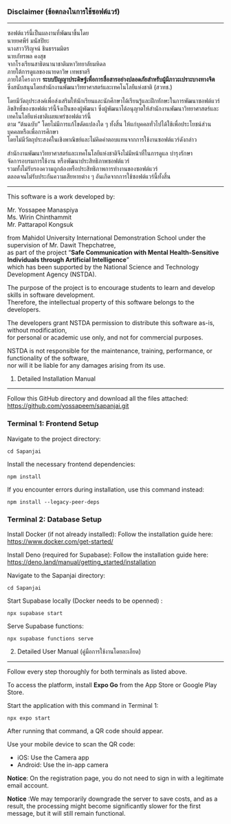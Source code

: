 ### Disclaimer (ข้อตกลงในการใช้ซอฟต์แวร์)
------------------------------------------

ซอฟต์แวร์นี้เป็นผลงานที่พัฒนาขึ้นโดย  
นายยศพีร์ มนัสปิยะ  
นางสาววิริญจน์ ชินธรรมมิตร  
นายภัทรพล คงสุข  
จากโรงเรียนสาธิตนานาชาติมหาวิทยาลัยมหิดล  
ภายใต้การดูแลของนายดาวิษ เทพชาตรี  
ภายใต้โครงการ **ระบบปัญญาประดิษฐ์เพื่อการสื่อสารอย่างปลอดภัยสำหรับผู้มีภาวะเปราะบางทางจิต**  
ซึ่งสนับสนุนโดยสำนักงานพัฒนาวิทยาศาสตร์และเทคโนโลยีแห่งชาติ (สวทช.)

โดยมีวัตถุประสงค์เพื่อส่งเสริมให้นักเรียนและนักศึกษาได้เรียนรู้และฝึกทักษะในการพัฒนาซอฟต์แวร์  
ลิขสิทธิ์ของซอฟต์แวร์นี้จึงเป็นของผู้พัฒนา ซึ่งผู้พัฒนาได้อนุญาตให้สำนักงานพัฒนาวิทยาศาสตร์และเทคโนโลยีแห่งชาติเผยแพร่ซอฟต์แวร์นี้  
ตาม “ต้นฉบับ” โดยไม่มีการแก้ไขดัดแปลงใด ๆ ทั้งสิ้น ให้แก่บุคคลทั่วไปได้ใช้เพื่อประโยชน์ส่วนบุคคลหรือเพื่อการศึกษา  
โดยไม่มีวัตถุประสงค์ในเชิงพาณิชย์และไม่คิดค่าตอบแทนจากการใช้งานซอฟต์แวร์ดังกล่าว

สำนักงานพัฒนาวิทยาศาสตร์และเทคโนโลยีแห่งชาติจึงไม่มีหน้าที่ในการดูแล บำรุงรักษา  
จัดการอบรมการใช้งาน หรือพัฒนาประสิทธิภาพซอฟต์แวร์  
รวมทั้งไม่รับรองความถูกต้องหรือประสิทธิภาพการทำงานของซอฟต์แวร์  
ตลอดจนไม่รับประกันความเสียหายต่าง ๆ อันเกิดจากการใช้ซอฟต์แวร์นี้ทั้งสิ้น

---

This software is a work developed by:

Mr. Yossapee Manaspiya  
Ms. Wirin Chinthammit  
Mr. Pattarapol Kongsuk  

from Mahidol University International Demonstration School under the supervision of Mr. Dawit Thepchatree,  
as part of the project “**Safe Communication with Mental Health-Sensitive Individuals through Artificial Intelligence**”  
which has been supported by the National Science and Technology Development Agency (NSTDA).

The purpose of the project is to encourage students to learn and develop skills in software development.  
Therefore, the intellectual property of this software belongs to the developers.  

The developers grant NSTDA permission to distribute this software as-is, without modification,  
for personal or academic use only, and not for commercial purposes.

NSTDA is not responsible for the maintenance, training, performance, or functionality of the software,  
nor will it be liable for any damages arising from its use.


1. Detailed Installation Manual
-------------------------------

Follow this GitHub directory and download all the files attached:
https://github.com/yossapeem/sapanjai.git

### Terminal 1: Frontend Setup
Navigate to the project directory:
```
cd Sapanjai
```

Install the necessary frontend dependencies:
```
npm install
```

If you encounter errors during installation, use this command instead:
```
npm install --legacy-peer-deps
```

### Terminal 2: Database Setup
Install Docker (if not already installed):
Follow the installation guide here: https://www.docker.com/get-started/

Install Deno (required for Supabase):
Follow the installation guide here: https://deno.land/manual/getting_started/installation

Navigate to the Sapanjai directory:
```
cd Sapanjai
```

Start Supabase locally (Docker needs to be openned) :
```
npx supabase start
```

Serve Supabase functions:
```
npx supabase functions serve
```

2. Detailed User Manual (คู่มือการใช้งานโดยละเอียด)
------------------------------------------------------

Follow every step thoroughly for both terminals as listed above.

To access the platform, install **Expo Go** from the App Store or Google Play Store.

Start the application with this command in Terminal 1:
```
npx expo start
```

After running that command, a QR code should appear.

Use your mobile device to scan the QR code:
- iOS: Use the Camera app
- Android: Use the in-app camera

**Notice**: On the registration page, you do not need to sign in with a legitimate email account.

**Notice** :We may temporarily downgrade the server to save costs, and as a result, the processing might become significantly slower for the first message, but it will still remain functional.



